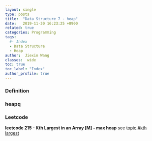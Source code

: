 ```yaml
---
layout: single
type: posts
title:  "Data Structure 7 - heap"
date:   2019-11-30 16:23:25 +0900
related: true
categories: Programming
tags:
  #- Index
  - Data Structure
  - Heap
author:  Jiexin Wang
classes:  wide
toc: true
toc_label: "Index"
author_profile: true
---
```


### Definition

### heapq

### Leetcode  

**leetcode 215 - Kth Largest in an Array [M] - max heap** see [topic #kth largest](https://ha5ha6.github.io/judy_blog/programming/2019/10/25/topics.html#kth-largest-element)
